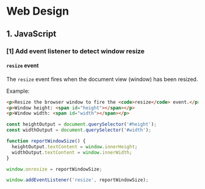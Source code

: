 # Web Design

## 1. JavaScript

### [1] Add event listener to detect window resize

#### `resize` event

The `resize` event fires when the document view (window) has been resized.

Example:

```html
<p>Resize the browser window to fire the <code>resize</code> event.</p>
<p>Window height: <span id="height"></span></p>
<p>Window width: <span id="width"></span></p>
```

```JavaScript
const heightOutput = document.querySelector('#height');
const widthOutput = document.querySelector('#width');

function reportWindowSize() {
  heightOutput.textContent = window.innerHeight;
  widthOutput.textContent = window.innerWidth;
}

window.onresize = reportWindowSize;
```

```JavaScript
window.addEventListener('resize', reportWindowSize);
```
